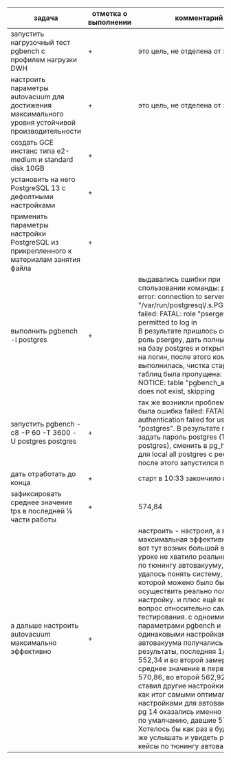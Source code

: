 | задача                                                       | отметка о выполнении | комментарий                                                  |
| ------------------------------------------------------------ | -------------------- | ------------------------------------------------------------ |
| запустить нагрузочный тест pgbench с профилем нагрузки DWH   | +                    | это цель, не отделена от задач                               |
| настроить параметры autovacuum для достижения максимального уровня устойчивой производительности | +                    | это цель, не отделена от задач                               |
| создать GCE инстанс типа e2-medium и standard disk 10GB      | +                    |                                                              |
| установить на него PostgreSQL 13 с дефолтными настройками    | +                    |                                                              |
| применить параметры настройки PostgreSQL из прикрепленного к материалам занятия файла | +                    |                                                              |
| выполнить pgbench -i postgres                                | +                    | выдавались ошибки при спользовании команды: pgbench: error: connection to server on socket "/var/run/postgresql/.s.PGSQL.5432" failed: FATAL:  role "psergey" is not permitted to log in<br />В результате пришлось создать роль psergey, дать полные права на базу postgres и открыть доступ на логин, после этого команда выполнилась, чистка старых таблиц была пропущена:<br />NOTICE:  table "pgbench_accounts" does not exist, skipping |
| запустить pgbench -c8 -P 60 -T 3600 -U postgres postgres     | +                    | так же возникли проблемы, т.к. была ошибка failed: FATAL:  Peer authentication failed for user "postgres". В результате пришлось задать пароль postgres (Так же postgres), сменить в pg_hba.conf для local all postgres c peer на md5, после этого запустился процесс |
| дать отработать до конца                                     | +                    | старт в 10:33 закончило в 11:33                              |
| зафиксировать среднее значение tps в последней ⅙ части работы | +                    | 574,84                                                       |
| а дальше настроить autovacuum максимально эффективно         | +                    | настроить - настроил, а вот максимальная эффективность - вот тут возник большой вопрос. на уроке не хватило реальных кейсов по тюнингу автовакууму, не удалось понять систему, по которой можено было бы осуществить реально полезную настройку. и плюс ещё возник вопрос относительно самого тестирования. с одноими и теми же параметрами pgbench и одинаковыми настройками автовакуума получались разные результаты, последняя 1/6 часть: 552,34 и во второй замер 513,58. среднее значение в первый тест 570,86, во второй 562,92. До этого ставил другие настройки 569,01. И как итог самыми оптимальными настройками для автовакуума для pg 14 оказались именно настройки по умалчанию, давшие 574,84. Хотелось бы как раз в будущем всё же услышать и увидеть реальные кейсы по тюнингу автовакуума. |

